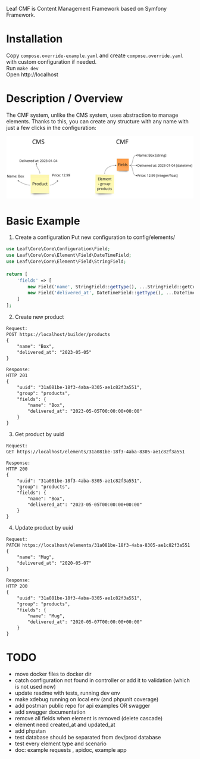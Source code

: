 Leaf CMF is Content Management Framework based on Symfony Framework.  

# Installation
Copy `compose.override-example.yaml` and create `compose.override.yaml` with custom configuration if needed.  
Run `make dev`  
Open http://localhost

# Description / Overview
The CMF system, unlike the CMS system, uses abstraction to 
manage elements. Thanks to this, you can create any structure 
with any name with just a few clicks in the configuration:

![CMS vs CMF.jpeg](doc%2FCMS%20vs%20CMF.jpeg)

# Basic Example

1. Create a configuration
Put new configuration to config/elements/
```php
use Leaf\Core\Core\Configuration\Field;
use Leaf\Core\Core\Element\Field\DateTimeField;
use Leaf\Core\Core\Element\Field\StringField;

return [
    'fields' => [
        new Field('name', StringField::getType(), ...StringField::getConstraints()),
        new Field('delivered_at', DateTimeField::getType(), ...DateTimeField::getConstraints()),
    ]
];
```

2. Create new product
```
Request:
POST https://localhost/builder/products
{
    "name": "Box",
    "delivered_at": "2023-05-05"
}
```
```
Response:
HTTP 201
{
    "uuid": "31a081be-18f3-4aba-8305-ae1c82f3a551",
    "group": "products",
    "fields": {
        "name": "Box",
        "delivered_at": "2023-05-05T00:00:00+00:00"
    }
}
```

3. Get product by uuid
```
Request:
GET https://localhost/elements/31a081be-18f3-4aba-8305-ae1c82f3a551
```
```
Response:
HTTP 200
{
    "uuid": "31a081be-18f3-4aba-8305-ae1c82f3a551",
    "group": "products",
    "fields": {
        "name": "Box",
        "delivered_at": "2023-05-05T00:00:00+00:00"
    }
}
```

4. Update product by uuid
```
Request:
PATCH https://localhost/elements/31a081be-18f3-4aba-8305-ae1c82f3a551
{
    "name": "Mug",
    "delivered_at": "2020-05-07"
}
```
```
Response:
HTTP 200
{
    "uuid": "31a081be-18f3-4aba-8305-ae1c82f3a551",
    "group": "products",
    "fields": {
        "name": "Mug",
        "delivered_at": "2020-05-07T00:00:00+00:00"
    }
}
```


# TODO
- move docker files to docker dir
- catch configuration not found in controller or add it to validation (which is not used now)
- update readme with tests, running dev env
- make xdebug running on local env (and phpunit coverage)
- add postman public repo for api examples OR swagger
- add swagger documentation
- remove all fields when element is removed (delete cascade)
- element need created_at and updated_at
- add phpstan
- test database should be separated from dev/prod database
- test every element type and scenario
- doc: example requests <basic>, apidoc, example app